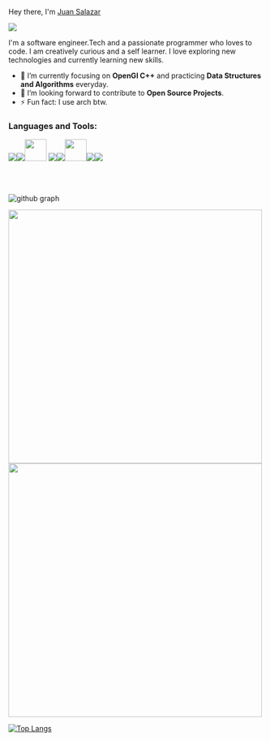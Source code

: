 Hey there, I'm <a  href="https://github.com/regalk13/">Juan Salazar</a>

<img src="https://komarev.com/ghpvc/?username=regalk13&style=plastic" />

I'm a software engineer.Tech and a passionate programmer who loves to code. I am creatively curious and a self learner. I love exploring new technologies and currently learning new skills.

- 🌱 I’m currently focusing on **OpenGl C++** and practicing **Data Structures and Algorithms** everyday.
- 💬 I’m looking forward to contribute to **Open Source Projects**.
- ⚡ Fun fact: I use arch btw. 


<h3 align="left">Languages and Tools:</h3>
<p align="left"> <img src="https://img.icons8.com/color/48/4a90e2/c-programming.png"/><img src="https://img.icons8.com/color/48/4a90e2/c-plus-plus-logo.png"/><img src="https://cdn.cdnlogo.com/logos/c/27/c.svg" width=43>
<img src="https://img.icons8.com/color/48/4a90e2/python--v1.png"/><img src="https://img.icons8.com/color/48/4a90e2/java-coffee-cup-logo--v1.png"/><img src="https://www.vectorlogo.zone/logos/neovimio/neovimio-icon.svg" width=43/><img src="https://img.icons8.com/color/48/4a90e2/git.png"/><img src="https://img.icons8.com/fluent/48/4a90e2/github.png"/> </p>
<br>
<br>

![github graph](https://activity-graph.herokuapp.com/graph?username=regalk13&theme=react-dark)

<img src = "https://github-readme-streak-stats.herokuapp.com?user=regalk13&theme=dark&hide_border=false" width = 500>

<img src = "https://github-readme-stats.vercel.app/api?username=regalk13&show_icons=true&theme=dark" width = 500>

[![Top Langs](https://github-readme-stats.vercel.app/api/top-langs/?username=regalk13&theme=dark)](https://github.com/regalk13/github-readme-stats)

